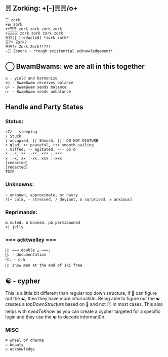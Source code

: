 ## ☴ Zorking: +[-]☴☴/o+
```
☴ zork
+☴ zork
++☴☴ zork zork zork zork
+☴☴☴ zork zork zork zork
☱☲|| [redacted] *zork zork*
☴?+ Zork?
☴☴?/ Zork Zork?!??!
-☴ Zooork - *rough existential acknowledgement*
```

## ◯ BwamBwams: we are all in this together
```
◯ - yield and harmonize
+◯ - BwamBwam receives balance
◯+ - BwamBwam sends balance
◯- - BwamBwam sends unbalance
```

## Handle and Party States
### Status:
```
zZz - sleeping
/ Stuck
| occupied, || Shoosh, ||| DO NOT DISTURB
+ glad, ++ peaceful, +++ smooth sailing
- miffed, -- agitated, --- po'd
* :-*, ** :-**, *** :-***
x :-x, xx :-xx, xxx :-xxx
[redacted]
[redacted]
TGIF
```

### Unknowns:
```
~ unknown, approximate, or hasty
?[+ calm, - stressed, / deviant, o surprised, x anxious]
```

### Reprimands:
```
m muted, b banned, pb permabanned
+j jelly
```

### === acktwelley ===
```
🌈: === double △ ===;
🔬: - documentation
🕑: - duh
🦕: snow man at the end of ski free 
```

## ☯ - cypher
This is a little bit different than regular top down structure, if 🦕 can figure out the ☯, then they have more informati0n.  Being able to figure out the ☯ creates a *topDownStructure* based on 🔬 and not 🕑 in most cases.  This also helps with *needToKnow* as you can create a cypher targeted for a specific login and they use the ☯ to decode informati0n.

### MISC
```
☸ wheel of dharma
⚔ beauty
☑ acknowledge
```
